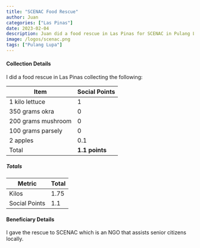 ```yaml
---
title: "SCENAC Food Rescue"
author: Juan
categories: ["Las Pinas"]
date: 2023-02-04
description: Juan did a food rescue in Las Pinas for SCENAC in Pulang Lupa
image: /logos/scenac.png
tags: ["Pulang Lupa"]
---
```



#### Collection Details

I did a food rescue in Las Pinas collecting the following:

Item | Social Points
--- | ---
1 kilo lettuce | 1
350 grams okra | 0
200 grams mushroom | 0
100 grams parsely  | 0
2 apples | 0.1
Total | **1.1 points**




<!-- > *The points are based on the most numerous item per box, for the ease of computation -->

##### Totals

Metric | Total
--- | ---
Kilos | 1.75
Social Points | 1.1


#### Beneficiary Details

I gave the rescue to SCENAC which is an NGO that assists senior citizens locally.


